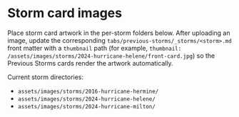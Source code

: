 # Storm card images

Place storm card artwork in the per-storm folders below. After uploading an
image, update the corresponding `tabs/previous-storms/_storms/<storm>.md` front matter with a
`thumbnail` path (for example,
`thumbnail: /assets/images/storms/2024-hurricane-helene/front-card.jpg`) so the
Previous Storms cards render the artwork automatically.

Current storm directories:

- `assets/images/storms/2016-hurricane-hermine/`
- `assets/images/storms/2024-hurricane-helene/`
- `assets/images/storms/2024-hurricane-milton/`
